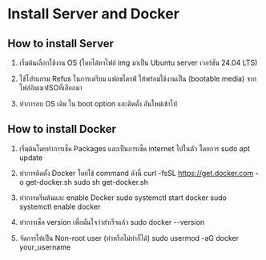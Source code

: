 # Install Server and Docker


## How to install Server

1. เริ่มต้นเลือกใช้งาน OS (โดยได้หาไฟล์ img มาเป็น Ubuntu server เวอร์ชัน 24.04 LTS) 

2. ใช้โปรแกรม Refus ในการเตรียม แฟลชไดรฟ์ ให้พร้อมใช้งานเป็น (bootable media) จากไฟล์อิมเมจISOที่เลือกมา

3. ทำการลบ OS เดิม ใน boot option และติดตั้ง อันใหม่เข้าไป

## How to install Docker

1. เริ่มต้นโดยทำการเช็ค Packages และเป็นการเช็ค internet ไปในตัว
โดยการ sudo apt update

2. ทำการติดตั้ง Docker โดยใช้ command ดังนี้
    curl -fsSL https://get.docker.com -o get-docker.sh
    sudo sh get-docker.sh

3. ทำการดริ่มต้นและ enable Docker 
    sudo systemctl start docker
    sudo systemctl enable docker

4. ทำการเช็ค version เพื่อมั่นใจว่าสำเร็จแล้ว
    sudo docker --version

5. จัดการให้เป็น Non-root user (ทำหรือไม่ทำก็ได้)
    sudo usermod -aG docker your_username



